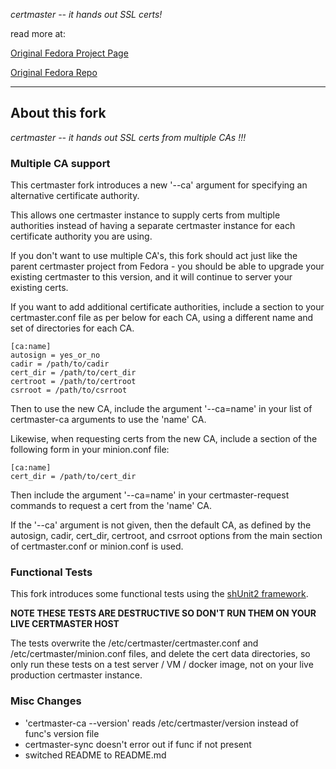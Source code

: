 _certmaster -- it hands out SSL certs!_
  
read more at:

[Original Fedora Project Page](https://fedorahosted.org/certmaster/)

[Original Fedora Repo](http://git.fedorahosted.org/git/?p=certmaster.git;a=summary)

---

## About this fork

_certmaster -- it hands out SSL certs from multiple CAs !!!_

### Multiple CA support

This certmaster fork introduces a new '--ca' argument for specifying an alternative certificate authority.

This allows one certmaster instance to supply certs from multiple authorities instead of having a separate certmaster 
instance for each certificate authority you are using.

If you don't want to use multiple CA's, this fork should act just like the parent certmaster project from Fedora - you
should be able to upgrade your existing certmaster to this version, and it will continue to server your existing certs.

If you want to add additional certificate authorities, include a section to your certmaster.conf file as per below 
for each CA, using a different name and set of directories for each CA.

    [ca:name]
    autosign = yes_or_no
    cadir = /path/to/cadir
    cert_dir = /path/to/cert_dir
    certroot = /path/to/certroot
    csrroot = /path/to/csrroot

Then to use the new CA, include the argument '--ca=name' in your list of certmaster-ca arguments to use the 'name' CA.

Likewise, when requesting certs from the new CA, include a section of the following form in your minion.conf file:

    [ca:name]
    cert_dir = /path/to/cert_dir

Then include the argument '--ca=name' in your certmaster-request commands to request a cert from the 'name' CA.

If the '--ca' argument is not given, then the default CA, as defined by the autosign, cadir, cert_dir, certroot, 
and csrroot options from the main section of certmaster.conf or minion.conf is used.

### Functional Tests

This fork introduces some functional tests using the [shUnit2 framework](https://code.google.com/p/shunit2/wiki/ProjectInfo).

**NOTE THESE TESTS ARE DESTRUCTIVE SO DON'T RUN THEM ON YOUR LIVE CERTMASTER HOST**

The tests overwrite the /etc/certmaster/certmaster.conf and /etc/certmaster/minion.conf files, and delete the cert data directories,
so only run these tests on a test server / VM / docker image, not on your live production certmaster instance.

### Misc Changes
+ 'certmaster-ca --version' reads /etc/certmaster/version instead of func's version file
+ certmaster-sync doesn't error out if func if not present
+ switched README to README.md

